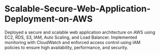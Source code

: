 # Scalable-Secure-Web-Application-Deployment-on-AWS
Deployed a secure and scalable web application architecture on AWS using EC2, RDS, S3, IAM, Auto Scaling, and Load Balancer. Implemented monitoring with CloudWatch and enforced access control using IAM policies to ensure high availability, performance, and security.
